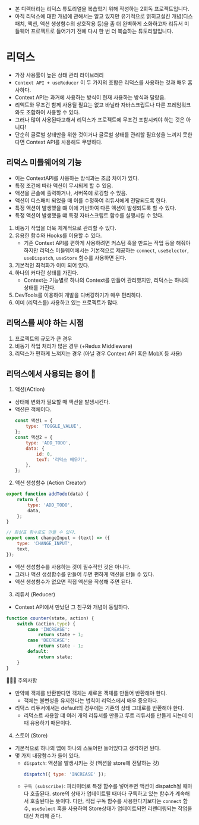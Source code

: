 -   본 디렉터리는 리덕스 튜토리얼을 복습학기 위해 작성하는 2회독 프로젝트입니다.
-   아직 리덕스에 대한 개념에 관해서는 알고 있지만
    유기적으로 얽히고설킨 개념(디스패치, 액션, 액션 생성함수의 상호작용 등)을 좀 더 완벽하게 소화하고자
    리듀서 미들웨어 프로젝트로 들어가기 전에 다시 한 번 더 복습하는 튜토리얼입니다.

# 리덕스

-   가장 사용률이 높은 상태 관리 라이브러리
-   `Context API + useReducer` 이 두 가지의 조합은 리덕스를 사용하는 것과 매우 흡사하다.
-   Context API는 과거에 사용하는 방식이 현재 사용하는 방식과 달랐음.
-   리액트와 무조건 함께 사용될 필요는 없고 바닐라 자바스크립트나 다른 프레임워크와도 조합하여 사용할 수 있다.
-   그러나 많이 사용된다고해서 리덕스가 프로젝트에 무조건 포함시켜야 하는 것은 아니다!
-   단순히 글로벌 상태만을 위한 것이거나 글로벌 상태를 관리할 필요성을 느끼지 못한다면 Context API를 사용해도 무방하다.

## 리덕스 미들웨어의 기능

-   이는 ContextAPI를 사용하는 방식과는 조금 차이가 있다.
-   특정 조건에 따라 액션이 무시되게 할 수 있음.
-   액션을 콘솔에 출력하거나, 서버쪽에 로깅할 수 있음.
-   액션이 디스패치 되었을 때 이를 수정하여 리듀서에게 전달되도록 한다.
-   특정 액션이 발생했을 떄 이에 기반하여 다른 액션이 발생되도록 할 수 있다.
-   특정 액션이 발생했을 떄 특정 자바스크립트 함수를 실행시킬 수 있다.

1. 비동기 작업을 더욱 체계적으로 관리할 수 있다.
2. 유용한 함수와 Hooks를 이용할 수 있다.
    - 기존 Context API를 편하게 사용하려면 커스텀 훅을 만드는 작업 등을 해줘야 하지만
      리덕스 미들웨어에서는 기본적으로 제공하는 `connect`, `useSelector`, `useDispatch`, `useStore` 함수를 사용하면 된다.
3. 기본적인 최적화가 이미 되어 있다.
4. 하나의 커다란 상태를 가진다.
    - Context는 기능별로 하나의 Context를 만들어 관리했지만, 리덕스는 하나의 상태를 가진다.
5. DevTools를 이용하여 개발을 디버깅하기가 매우 편리하다.
6. 이미 (리덕스를) 사용하고 있는 프로젝트가 많다.

## 리덕스를 써야 하는 시점

1. 프로젝트의 규모가 큰 경우
2. 비동기 작업 처리가 많은 경우 (+Redux Middleware)
3. 리덕스가 편하게 느껴지는 경우 (아닐 경우 Context API 혹은 MobX 등 사용)

## 리덕스에서 사용되는 용어 📕

1. 액션(ACtion)

-   상태에 변화가 필요할 때 액션을 발생시킨다.
-   액션은 객체이다.
    ```js
    const 액션1 = {
        type: 'TOGGLE_VALUE',
    };
    const 액션2 = {
        type: 'ADD_TODO',
        data: {
            id: 0,
            texT: '리덕스 배우기',
        },
    };
    ```

2. 액션 생성함수 (Action Creator)

```js
export function addTodo(data) {
    return {
        type: 'ADD_TODO',
        data,
    };
}

// 화살표 함수로도 만들 수 있다.
export const changeInput = (text) => ({
    type: 'CHANGE_INPUT',
    text,
});
```

-   액션 생성함수를 사용하는 것이 필수적인 것은 아니다.
-   그러나 액션 생성함수를 만들어 두면 편하게 액션을 만들 수 있다.
-   액션 생성함수가 없으면 직접 액션을 작성해 주면 된다.

3. 리듀서 (Reducer)

-   Context API에서 만났던 그 친구와 개념이 동일하다.

```js
function counter(state, action) {
    switch (action.type) {
        case 'INCREASE':
            return state + 1;
        case 'DECREASE':
            return state - 1;
        default:
            return state;
    }
}
```

🤷‍♂️📕 주의사항

-   만약에 객체를 반환한다면 객체는 새로운 객체를 만들어 반환해야 한다.
    -   객체는 불변성을 유지한다는 법칙이 리덕스에서 매우 중요하다.
-   리덕스 리듀서에서는 default의 경우에는 기존의 상태 그대로를 반환해야 한다.
    -   리덕스르 사용할 떄 여러 개의 리듀서를 만들고 루트 리듀서를 만들게 되는데 이때 유용하기 때문이다.

4. 스토어 (Store)

-   기본적으로 하나의 앱에 하나의 스토어만 들어있다고 생각하면 된다.
-   몇 가지 내장함수가 들어 있다.
    -   `dispatch`: 액션을 발생시키는 것 (액션을 store에 전달하는 것)
        ```js
        dispatch({ type: 'INCREASE' });
        ```
    -   `구독 (subscribe)`: 파라미터로 특정 함수를 넣어주면 액션이 dispatch될 때마다 호출된다.
        store의 상태가 업데이트될 때마다 구독하고 있는 함수가 계속해서 호출된다는 뜻이다.
        다만, 직접 구독 함수를 사용한다기보다는 `connect` 함수, `useSelect` 훅을 사용하여 Store상태가 업데이트되면 리렌더링되는 작업을 대신 처리해 준다.
